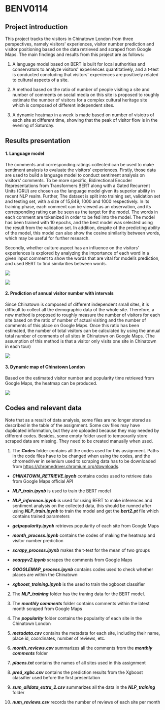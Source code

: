 # BENV0114

## Project introduction
This project tracks the visitors in Chinatown London from three perspectives, namely visitors' experiences, visitor number prediction and visitor positioning based on the data retrieved and scraped from Google Maps. The main findings and results from this project are as follows:

1. A language model based on BERT is built for local authorities and conservators to analyze visitors' experiences quantitatively, and a t-test is conducted concluding that visitors' experiences are positively related to cultural aspects of a site. 

2. A method based on the ratio of number of people visiting a site and number of comments on social media on this site is proposed to roughly estimate the number of visitors for a complex cultural heritage site which is composed of different independent sites. 

3. A dynamic heatmap in a week is made based on number of visiotrs of each site at different time, showing that the peak of visitor flow is in the evening of Saturday.

## Results presentation

#### 1. Language model

The comments and corresponding ratings collected can be used to make sentiment analysis to evaluate the visitors’ experiences. Firstly, those data are used to build a language model to conduct sentiment analysis on visitors' comments. To be more specific, Bidirectional Encoder Representations from Transformers BERT along with a Gated Recurrent Units (GRU) are chosen as the language model given its superior ability in recent NLP realm. Further, The dataset is split into training set, validation set and testing set, with a size of 15,849, 1000 and 1000 respectively. In its training phase, each comment can be viewed as an observation, and its corresponding rating can be seen as the target for the model. The words in each comment are tokenized in order to be fed into the model. The model has been trained with 10 epochs, and the best model was selected using the result from the validation set. In addition, despite of the predicting ability of the model, this model can also show the cosine similarity between words, which may be useful for further research.

Secondly, whether culture aspect has an influence on the visitors’ experiences is explored by analyzing the importance of each word in a given input comment to show the words that are vital for model’s prediction, and used BERT to find similarities between words.

![](https://github.com/sdyy6211/BENV0114-Chinatown/blob/master/NLP2.JPG?raw=true)

![](https://github.com/sdyy6211/BENV0114-Chinatown/blob/master/wordsimcom.PNG?raw=true)

#### 2. Prediction of annual visitor number with intervals

Since Chinatown is composed of different independent small sites, it is difficult to collect all the demographic data of the whole site. Therefore, a new method is proposed to roughly measure the number of visitors for each site based on the ratio of number of actual visiting and the number of comments of this place on Google Maps. Once this ratio has been estimated, the number of total visitors can be calculated by using the annual total number of comments of all sites in Chinatown on Google Maps. (The assumption of this method is that a visitor only visits one site in Chinatown in each tour)

![](https://github.com/sdyy6211/BENV0114-Chinatown/blob/master/pred_num.jpg?raw=true)

#### 3. Dynamic map of Chinatown London

Based on the estimated visitor number and popularity time retrieved from Google Maps, the heatmap can be produced.

![](https://github.com/sdyy6211/BENV0114-Chinatown/blob/master/dynamicmap.gif?raw=true)

## Codes and relevant data 

Note that as a result of data analysis, some files are no longer stored as described in the table of the assignment. Some csv files may 
have duplicated information, but they are uploaded because they may needed by different codes. Besides, some empty folder used to temporarily store scraped data are missing. They need to be created manually when used. 

1. The ***Codes*** folder contains all the codes used for this assignment.
Paths in the code files have to be changed when using the codes, and the chromedriver in selenium used to scraping data has to be downloaded from https://chromedriver.chromium.org/downloads. 

  - ***CHINATOWN_RETRIEVE.ipynb*** contains codes used to retrieve data from Google Maps official API

  - ***NLP_train.ipynb*** is used to train the BERT model
  
  - ***NLP_inference.ipynb*** is used for using BERT to make inferences and sentiment analysis on the collected data, this should be runned after using ***NLP_train.ipynb*** to train the model and get the ***bert2.pt*** file which contains trained parameters

  - ***getpopularity.ipynb*** retrieves popularity of each site from Google Maps

  - ***month_process.ipynb*** contains the codes of making the heatmap and visitor number prediction

  - ***scrapy_process.ipynb*** makes the t-test for the mean of two groups

  - ***scarpyv2.ipynb*** scrapes the comments from Google Maps
  
  - ***GOOGLEMAP_process.ipynb*** contains codes used to check whether places are within the Chinatown
  
  - ***xgboost_training.ipynb*** is the used to train the xgboost classifier

2. The ***NLP_training*** folder has the traning data for the BERT model.

3. The ***monthly comments*** folder contains comments within the latest month scraped from Google Maps

4. The ***popularity*** folder contains the popularity of each site in the Chinatown London

5. ***metadata.csv*** contains the metadata for each site, including their name, place id, coordinates, number of reviews, etc.

6. ***month_reviews.csv*** summarizes all the comments from the ***monthly comments*** folder

7. ***places.txt*** contains the names of all sites used in this assignment

8. ***pred_xgbc.csv*** contains the prediction results from the Xgboost classifier used before the first presentation

9. ***sum_alldata_extra_2.csv*** summarizes all the data in the ***NLP_training*** folder

10. ***num_reviews.csv*** records the number of reviews of each site per month

